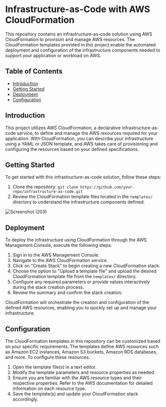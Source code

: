 # Infrastructure-as-Code with AWS CloudFormation

This repository contains an infrastructure-as-code solution using AWS CloudFormation to provision and manage AWS resources. The CloudFormation templates provided in this project enable the automated deployment and configuration of the infrastructure components needed to support your application or workload on AWS.

## Table of Contents
- [Introduction](#introduction)
- [Getting Started](#getting-started)
- [Deployment](#deployment)
- [Configuration](#configuration)

## Introduction

This project utilizes AWS CloudFormation, a declarative infrastructure-as-code service, to define and manage the AWS resources required for your application. With CloudFormation, you can describe your infrastructure using a YAML or JSON template, and AWS takes care of provisioning and configuring the resources based on your defined specifications.

## Getting Started

To get started with this infrastructure-as-code solution, follow these steps:

1. Clone the repository: `git clone https://github.com/your-repo/infrastructure-as-code.git`
2. Review the CloudFormation template files located in the `templates/` directory to understand the infrastructure components defined.

![Screenshot (203)](https://github.com/satyamws/AWS-Projects/assets/26667834/9ed9e341-5ec9-4e54-b82b-38452f549db0)

## Deployment

To deploy the infrastructure using CloudFormation through the AWS Management Console, execute the following steps:

1. Sign in to the AWS Management Console.
2. Navigate to the AWS CloudFormation service.
3. Click on "Create Stack" to begin creating a new CloudFormation stack.
4. Choose the option to "Upload a template file" and upload the desired CloudFormation template file from the `templates/` directory.
5. Configure any required parameters or provide values interactively during the stack creation process.
6. Review the summary and confirm the stack creation.

CloudFormation will orchestrate the creation and configuration of the defined AWS resources, enabling you to quickly set up and manage your infrastructure.

## Configuration

The CloudFormation templates in this repository can be customized based on your specific requirements. The templates define AWS resources such as Amazon EC2 instances, Amazon S3 buckets, Amazon RDS databases, and more. To configure these resources:

1. Open the template file(s) in a text editor.
2. Modify the template parameters and resource properties as needed.
3. Ensure you are familiar with the AWS resource types and their respective properties. Refer to the AWS documentation for detailed information on each resource type.
4. Save the template(s) and update your CloudFormation stack accordingly.
